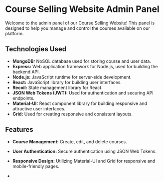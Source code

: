 # Course Selling Website Admin Panel

Welcome to the admin panel of our Course Selling Website! This panel is designed to help you manage and control the courses available on our platform. 

## Technologies Used

- **MongoDB:** NoSQL database used for storing course and user data.
- **Express:** Web application framework for Node.js, used for building the backend API.
- **Node.js:** JavaScript runtime for server-side development.
- **React:** JavaScript library for building user interfaces.
- **Recoil:** State management library for React.
- **JSON Web Tokens (JWT):** Used for authentication and securing API endpoints.
- **Material-UI:** React component library for building responsive and attractive user interfaces.
- **Grid:** Used for creating responsive and consistent layouts.

## Features

- **Course Management:** Create, edit, and delete courses.
- **User Authentication:** Secure authentication using JSON Web Tokens.
- **Responsive Design:** Utilizing Material-UI and Grid for responsive and mobile-friendly pages.

- 
